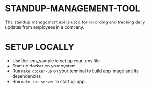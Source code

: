 # STANDUP-MANAGEMENT-TOOL
The standup management api is used for recording and tracking daily updates from employees in a company.

# SETUP LOCALLY
- Use the .env_sample to set up your .env file
- Start up docker on your system
- Run `make docker-up` on your terminal to build app image and its dependencies
- Run `make run-server` to start up app.
